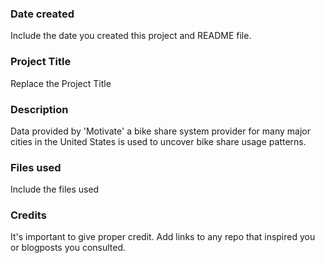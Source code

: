 
### Date created
Include the date you created this project and README file.

### Project Title
Replace the Project Title

### Description
Data provided by 'Motivate' a bike share system provider for many major cities in the United States is used to uncover bike share usage patterns. 

### Files used
Include the files used

### Credits
It's important to give proper credit. Add links to any repo that inspired you or blogposts you consulted.

